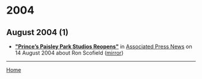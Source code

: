 # 2004

## August 2004 (1)

 - [**"Prince’s Paisley Park Studios Reopens"**](https://apnews.com/91b71d73f083cbb20e06818bf1d0895f) in [Associated Press News](https://apnews.com/) on 14 August 2004 about Ron Scofield ([mirror](https://web.archive.org/web/*/https://apnews.com/91b71d73f083cbb20e06818bf1d0895f))

----

[Home](../)

